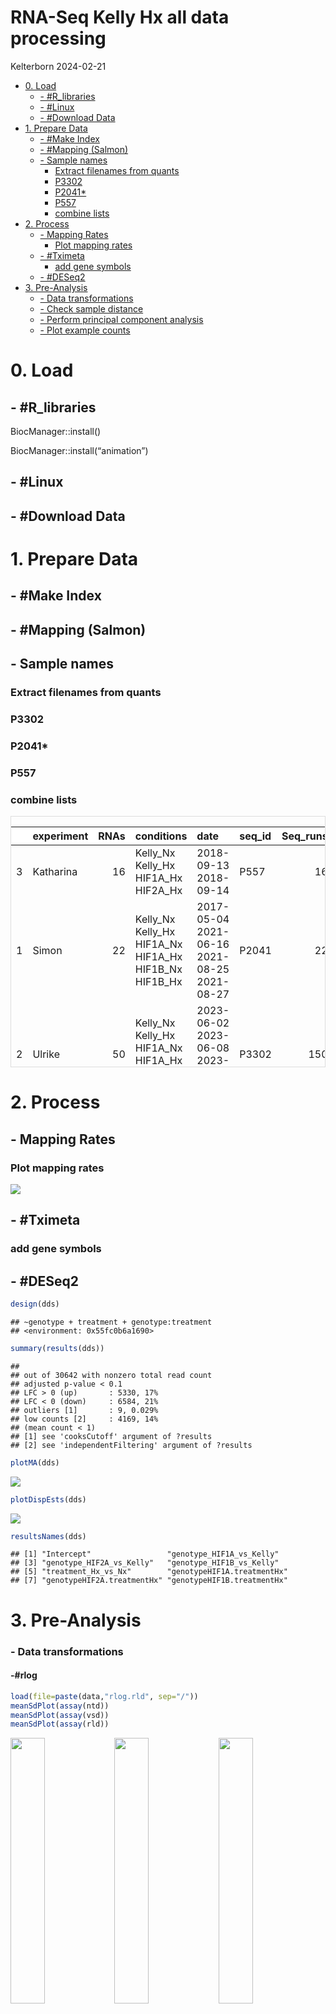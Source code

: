 RNA-Seq Kelly Hx all data processing
================
Kelterborn
2024-02-21

- [0. Load](#0-load)
  - [- \#R_libraries](#--r_libraries)
  - [- \#Linux](#--linux)
  - [- \#Download Data](#--download-data)
- [1. Prepare Data](#1-prepare-data)
  - [- \#Make Index](#--make-index)
  - [- \#Mapping (Salmon)](#--mapping-salmon)
  - [- Sample names](#--sample-names)
    - [Extract filenames from quants](#extract-filenames-from-quants)
    - [P3302](#p3302)
    - [P2041\*](#p2041)
    - [P557](#p557)
    - [combine lists](#combine-lists)
- [2. Process](#2-process)
  - [- Mapping Rates](#--mapping-rates)
    - [Plot mapping rates](#plot-mapping-rates)
  - [- \#Tximeta](#--tximeta)
    - [add gene symbols](#add-gene-symbols)
  - [- \#DESeq2](#--deseq2)
- [3. Pre-Analysis](#3-pre-analysis)
  - [- Data transformations](#--data-transformations)
  - [- Check sample distance](#--check-sample-distance)
  - [- Perform principal component
    analysis](#--perform-principal-component-analysis)
  - [- Plot example counts](#--plot-example-counts)

# 0. Load

## - \#R_libraries

BiocManager::install()

BiocManager::install(“animation”)

## - \#Linux

## - \#Download Data

# 1. Prepare Data

## - \#Make Index

## - \#Mapping (Salmon)

## - Sample names

### Extract filenames from quants

### P3302

### P2041\*

### P557

### combine lists

<div style="border: 1px solid #ddd; padding: 0px; overflow-y: scroll; height:400px; ">

<table class="table table-striped" style="margin-left: auto; margin-right: auto;">
<thead>
<tr>
<th style="text-align:left;position: sticky; top:0; background-color: #FFFFFF;">
</th>
<th style="text-align:left;position: sticky; top:0; background-color: #FFFFFF;">
experiment
</th>
<th style="text-align:right;position: sticky; top:0; background-color: #FFFFFF;">
RNAs
</th>
<th style="text-align:left;position: sticky; top:0; background-color: #FFFFFF;">
conditions
</th>
<th style="text-align:left;position: sticky; top:0; background-color: #FFFFFF;">
date
</th>
<th style="text-align:left;position: sticky; top:0; background-color: #FFFFFF;">
seq_id
</th>
<th style="text-align:right;position: sticky; top:0; background-color: #FFFFFF;">
Seq_runs
</th>
</tr>
</thead>
<tbody>
<tr>
<td style="text-align:left;">
3
</td>
<td style="text-align:left;">
Katharina
</td>
<td style="text-align:right;">
16
</td>
<td style="text-align:left;">
Kelly_Nx Kelly_Hx HIF1A_Hx HIF2A_Hx
</td>
<td style="text-align:left;">
2018-09-13 2018-09-14
</td>
<td style="text-align:left;">
P557
</td>
<td style="text-align:right;">
16
</td>
</tr>
<tr>
<td style="text-align:left;">
1
</td>
<td style="text-align:left;">
Simon
</td>
<td style="text-align:right;">
22
</td>
<td style="text-align:left;">
Kelly_Nx Kelly_Hx HIF1A_Nx HIF1A_Hx HIF1B_Nx HIF1B_Hx
</td>
<td style="text-align:left;">
2017-05-04 2021-06-16 2021-08-25 2021-08-27
</td>
<td style="text-align:left;">
P2041
</td>
<td style="text-align:right;">
22
</td>
</tr>
<tr>
<td style="text-align:left;">
2
</td>
<td style="text-align:left;">
Ulrike
</td>
<td style="text-align:right;">
50
</td>
<td style="text-align:left;">
Kelly_Nx Kelly_Hx HIF1A_Nx HIF1A_Hx HIF2A_Nx HIF2A_Hx
</td>
<td style="text-align:left;">
2023-06-02 2023-06-08 2023-06-15 2023-06-28
</td>
<td style="text-align:left;">
P3302
</td>
<td style="text-align:right;">
150
</td>
</tr>
</tbody>
</table>

</div>

# 2. Process

## - Mapping Rates

### Plot mapping rates

![](README_files/figure-gfm/plot_mappingr-1.png)<!-- -->

## - \#Tximeta

### add gene symbols

## - \#DESeq2

``` r
design(dds)
```

    ## ~genotype + treatment + genotype:treatment
    ## <environment: 0x55fc0b6a1690>

``` r
summary(results(dds))
```

    ## 
    ## out of 30642 with nonzero total read count
    ## adjusted p-value < 0.1
    ## LFC > 0 (up)       : 5330, 17%
    ## LFC < 0 (down)     : 6584, 21%
    ## outliers [1]       : 9, 0.029%
    ## low counts [2]     : 4169, 14%
    ## (mean count < 1)
    ## [1] see 'cooksCutoff' argument of ?results
    ## [2] see 'independentFiltering' argument of ?results

``` r
plotMA(dds)
```

![](README_files/figure-gfm/dds_design-1.png)<!-- -->

``` r
plotDispEsts(dds)
```

![](README_files/figure-gfm/dds_design-2.png)<!-- -->

``` r
resultsNames(dds)
```

    ## [1] "Intercept"                 "genotype_HIF1A_vs_Kelly"  
    ## [3] "genotype_HIF2A_vs_Kelly"   "genotype_HIF1B_vs_Kelly"  
    ## [5] "treatment_Hx_vs_Nx"        "genotypeHIF1A.treatmentHx"
    ## [7] "genotypeHIF2A.treatmentHx" "genotypeHIF1B.treatmentHx"

# 3. Pre-Analysis

### - Data transformations

#### -#rlog

``` r
load(file=paste(data,"rlog.rld", sep="/"))
meanSdPlot(assay(ntd))
meanSdPlot(assay(vsd))
meanSdPlot(assay(rld))
```

<img src="README_files/figure-gfm/pre_trans_fig, figures-side-1.png" width="33%" /><img src="README_files/figure-gfm/pre_trans_fig, figures-side-2.png" width="33%" /><img src="README_files/figure-gfm/pre_trans_fig, figures-side-3.png" width="33%" />

### - Check sample distance

<img src="README_files/figure-gfm/pre_sample_dist-1.png" width="100%" />

### - Perform principal component analysis

<img src="README_files/figure-gfm/pca-1.png" width="80%" />

###### – Advanced PCA

    ## PC6 
    ##   6

<img src="README_files/figure-gfm/pca_advanced-1.png" width="80%" /><img src="README_files/figure-gfm/pca_advanced-2.png" width="80%" /><img src="README_files/figure-gfm/pca_advanced-3.png" width="80%" /><img src="README_files/figure-gfm/pca_advanced-4.png" width="80%" />

###### – \#PCA gif

<a href="pca.gif" height="100%," width="100%">PCA Gif</a>

<img src="pca.gif" width="100%" />

### - Plot example counts

    ## [1] 30652

    ## [1] 30652

    ## [1] 22173

    ## [1] 22172

<img src="README_files/figure-gfm/example_counts-1.png" width="50%" /><img src="README_files/figure-gfm/example_counts-2.png" width="50%" />

``` r
sessionInfo()
```

    ## R version 4.3.3 (2024-02-29)
    ## Platform: x86_64-pc-linux-gnu (64-bit)
    ## Running under: Ubuntu 22.04.4 LTS
    ## 
    ## Matrix products: default
    ## BLAS/LAPACK: /opt/intel/oneapi/mkl/2024.0/lib/libmkl_rt.so.2;  LAPACK version 3.10.1
    ## 
    ## locale:
    ##  [1] LC_CTYPE=de_DE.UTF-8       LC_NUMERIC=C              
    ##  [3] LC_TIME=de_DE.UTF-8        LC_COLLATE=de_DE.UTF-8    
    ##  [5] LC_MONETARY=de_DE.UTF-8    LC_MESSAGES=de_DE.UTF-8   
    ##  [7] LC_PAPER=de_DE.UTF-8       LC_NAME=C                 
    ##  [9] LC_ADDRESS=C               LC_TELEPHONE=C            
    ## [11] LC_MEASUREMENT=de_DE.UTF-8 LC_IDENTIFICATION=C       
    ## 
    ## time zone: Europe/Berlin
    ## tzcode source: system (glibc)
    ## 
    ## attached base packages:
    ## [1] grid      stats4    stats     graphics  grDevices utils     datasets 
    ## [8] methods   base     
    ## 
    ## other attached packages:
    ##  [1] ensembldb_2.26.0            AnnotationFilter_1.26.0    
    ##  [3] GenomicFeatures_1.54.4      animation_2.7              
    ##  [5] viridis_0.6.5               viridisLite_0.4.2          
    ##  [7] writexl_1.5.0               knitr_1.45                 
    ##  [9] kableExtra_1.4.0            R.utils_2.12.3             
    ## [11] R.oo_1.26.0                 R.methodsS3_1.8.2          
    ## [13] curl_5.2.1                  data.table_1.15.2          
    ## [15] sessioninfo_1.2.2           VennDiagram_1.7.3          
    ## [17] futile.logger_1.4.3         readxl_1.4.3               
    ## [19] patchwork_1.2.0             gridExtra_2.3              
    ## [21] EnhancedVolcano_1.20.0      cowplot_1.1.3              
    ## [23] ggalt_0.4.0                 PCAtools_2.14.0            
    ## [25] ggrepel_0.9.5               pheatmap_1.0.12            
    ## [27] GOSemSim_2.28.1             biomaRt_2.58.2             
    ## [29] clusterProfiler_4.10.1      vsn_3.70.0                 
    ## [31] AnnotationHub_3.10.0        org.Mm.eg.db_3.18.0        
    ## [33] AnnotationDbi_1.64.1        RColorBrewer_1.1-3         
    ## [35] DESeq2_1.42.1               SummarizedExperiment_1.32.0
    ## [37] Biobase_2.62.0              MatrixGenerics_1.14.0      
    ## [39] matrixStats_1.2.0           GenomicRanges_1.54.1       
    ## [41] GenomeInfoDb_1.38.8         IRanges_2.36.0             
    ## [43] S4Vectors_0.40.2            BiocGenerics_0.48.1        
    ## [45] tximport_1.30.0             tximeta_1.20.3             
    ## [47] stringi_1.8.3               plyr_1.8.9                 
    ## [49] lubridate_1.9.3             forcats_1.0.0              
    ## [51] stringr_1.5.1               dplyr_1.1.4                
    ## [53] purrr_1.0.2                 readr_2.1.5                
    ## [55] tidyr_1.3.1                 tibble_3.2.1               
    ## [57] ggplot2_3.5.0               tidyverse_2.0.0            
    ## [59] BiocFileCache_2.10.1        dbplyr_2.5.0               
    ## [61] devtools_2.4.5              usethis_2.2.3              
    ## [63] BiocManager_1.30.22        
    ## 
    ## loaded via a namespace (and not attached):
    ##   [1] fs_1.6.3                      ProtGenerics_1.34.0          
    ##   [3] bitops_1.0-7                  enrichplot_1.22.0            
    ##   [5] HDO.db_0.99.1                 httr_1.4.7                   
    ##   [7] ash_1.0-15                    profvis_0.3.8                
    ##   [9] tools_4.3.3                   utf8_1.2.4                   
    ##  [11] R6_2.5.1                      lazyeval_0.2.2               
    ##  [13] urlchecker_1.0.1              withr_3.0.0                  
    ##  [15] prettyunits_1.2.0             preprocessCore_1.64.0        
    ##  [17] cli_3.6.2                     formatR_1.14                 
    ##  [19] scatterpie_0.2.1              labeling_0.4.3               
    ##  [21] systemfonts_1.0.6             Rsamtools_2.18.0             
    ##  [23] yulab.utils_0.1.4             gson_0.1.0                   
    ##  [25] svglite_2.1.3                 DOSE_3.28.2                  
    ##  [27] maps_3.4.2                    limma_3.58.1                 
    ##  [29] rstudioapi_0.15.0             RSQLite_2.3.5                
    ##  [31] generics_0.1.3                gridGraphics_0.5-1           
    ##  [33] BiocIO_1.12.0                 vroom_1.6.5                  
    ##  [35] GO.db_3.18.0                  Matrix_1.6-5                 
    ##  [37] fansi_1.0.6                   abind_1.4-5                  
    ##  [39] lifecycle_1.0.4               yaml_2.3.8                   
    ##  [41] qvalue_2.34.0                 SparseArray_1.2.4            
    ##  [43] blob_1.2.4                    promises_1.2.1               
    ##  [45] dqrng_0.3.2                   crayon_1.5.2                 
    ##  [47] miniUI_0.1.1.1                lattice_0.22-5               
    ##  [49] beachmat_2.18.1               KEGGREST_1.42.0              
    ##  [51] pillar_1.9.0                  fgsea_1.28.0                 
    ##  [53] rjson_0.2.21                  codetools_0.2-19             
    ##  [55] fastmatch_1.1-4               glue_1.7.0                   
    ##  [57] ggfun_0.1.4                   remotes_2.5.0                
    ##  [59] vctrs_0.6.5                   png_0.1-8                    
    ##  [61] treeio_1.26.0                 cellranger_1.1.0             
    ##  [63] gtable_0.3.4                  cachem_1.0.8                 
    ##  [65] xfun_0.42                     S4Arrays_1.2.1               
    ##  [67] mime_0.12                     tidygraph_1.3.1              
    ##  [69] statmod_1.5.0                 interactiveDisplayBase_1.40.0
    ##  [71] ellipsis_0.3.2                nlme_3.1-163                 
    ##  [73] ggtree_3.10.1                 bit64_4.0.5                  
    ##  [75] progress_1.2.3                filelock_1.0.3               
    ##  [77] affyio_1.72.0                 irlba_2.3.5.1                
    ##  [79] KernSmooth_2.23-22            colorspace_2.1-0             
    ##  [81] DBI_1.2.2                     tidyselect_1.2.1             
    ##  [83] bit_4.0.5                     compiler_4.3.3               
    ##  [85] extrafontdb_1.0               xml2_1.3.6                   
    ##  [87] DelayedArray_0.28.0           shadowtext_0.1.3             
    ##  [89] rtracklayer_1.62.0            scales_1.3.0                 
    ##  [91] hexbin_1.28.3                 proj4_1.0-14                 
    ##  [93] affy_1.80.0                   rappdirs_0.3.3               
    ##  [95] digest_0.6.35                 rmarkdown_2.26               
    ##  [97] XVector_0.42.0                htmltools_0.5.7              
    ##  [99] pkgconfig_2.0.3               extrafont_0.19               
    ## [101] sparseMatrixStats_1.14.0      highr_0.10                   
    ## [103] fastmap_1.1.1                 rlang_1.1.3                  
    ## [105] htmlwidgets_1.6.4             shiny_1.8.0                  
    ## [107] DelayedMatrixStats_1.24.0     farver_2.1.1                 
    ## [109] jsonlite_1.8.8                BiocParallel_1.36.0          
    ## [111] BiocSingular_1.18.0           RCurl_1.98-1.14              
    ## [113] magrittr_2.0.3                GenomeInfoDbData_1.2.11      
    ## [115] ggplotify_0.1.2               munsell_0.5.0                
    ## [117] Rcpp_1.0.12                   ape_5.7-1                    
    ## [119] ggraph_2.2.1                  zlibbioc_1.48.2              
    ## [121] MASS_7.3-60                   pkgbuild_1.4.4               
    ## [123] parallel_4.3.3                Biostrings_2.70.3            
    ## [125] graphlayouts_1.1.1            splines_4.3.3                
    ## [127] hms_1.1.3                     locfit_1.5-9.9               
    ## [129] igraph_2.0.3                  reshape2_1.4.4               
    ## [131] ScaledMatrix_1.10.0           pkgload_1.3.4                
    ## [133] futile.options_1.0.1          BiocVersion_3.18.1           
    ## [135] XML_3.99-0.16.1               evaluate_0.23                
    ## [137] lambda.r_1.2.4                tzdb_0.4.0                   
    ## [139] tweenr_2.0.3                  httpuv_1.6.14                
    ## [141] Rttf2pt1_1.3.12               polyclip_1.10-6              
    ## [143] ggforce_0.4.2                 rsvd_1.0.5                   
    ## [145] xtable_1.8-4                  restfulr_0.0.15              
    ## [147] tidytree_0.4.6                later_1.3.2                  
    ## [149] aplot_0.2.2                   memoise_2.0.1                
    ## [151] GenomicAlignments_1.38.2      timechange_0.3.0
